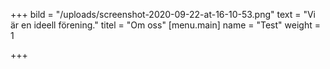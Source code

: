 +++
bild = "/uploads/screenshot-2020-09-22-at-16-10-53.png"
text = "Vi är en ideell förening."
titel = "Om oss"
[menu.main]
name = "Test"
weight = 1

+++
